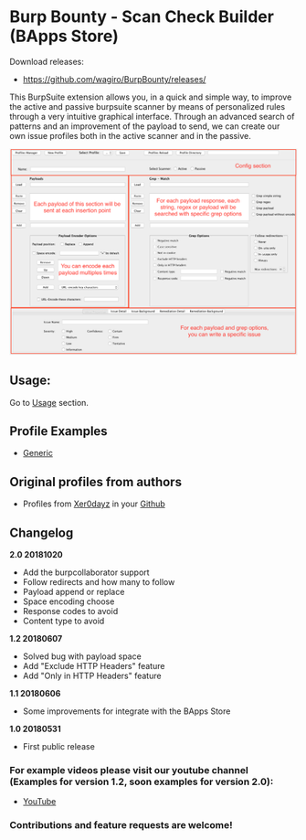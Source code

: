 # Burp Bounty - Scan Check Builder (BApps Store)

Download releases:

* https://github.com/wagiro/BurpBounty/releases/


This BurpSuite extension allows you, in a quick and simple way, to improve the active and passive burpsuite scanner by means of personalized rules through a very intuitive graphical interface. Through an advanced search of patterns and an improvement of the payload to send, we can create our own issue profiles both in the active scanner and in the passive.

![GitHub Logo](images/BurpBounty_v2.0.png)


## Usage:

Go to [Usage](https://github.com/wagiro/BurpBounty/wiki/usage) section.

## Profile Examples

* [Generic](https://github.com/wagiro/BurpBounty/profile_examples/)

## Original profiles from authors

* Profiles from [Xer0dayz](https://twitter.com/xer0dayz) in your [Github](https://github.com/1N3/IntruderPayloads/tree/master/BurpBountyPayloads)

##  Changelog
**2.0 20181020**
* Add the burpcollaborator support
* Follow redirects and how many to follow
* Payload append or replace
* Space encoding choose
* Response codes to avoid
* Content type to avoid
 

**1.2 20180607**
 - Solved bug with payload space
 - Add "Exclude HTTP Headers" feature
 - Add "Only in HTTP Headers" feature
 
**1.1 20180606**
 - Some improvements for integrate with the BApps Store
 
**1.0 20180531**
 - First public release


### For example videos please visit our youtube channel (Examples for version 1.2, soon examples for version 2.0):

* [YouTube](https://www.youtube.com/channel/UCSq4R2o9_nGIMHWZ4H98GkQ/videos)



### Contributions and feature requests are welcome!


